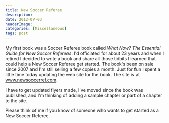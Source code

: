 ```yaml
---
title: New Soccer Referee
description: 
date: 2012-07-03
headerImage: 
categories: [Miscellaneous]
tags: post
---
```


My first book was a Soccer Referee book called *What Now? The Essential Guide for New Soccer Referees*. I'd officiated for about 23 years and when I retired I decided to write a book and share all those tidbits I learned that could help a New Soccer Referee get started. The book's been on sale since 2007 and I'm still selling a few copies a month. Just for fun I spent a little time today updating the web site for the book. The site is at www.newsoccerref.com.

I have to get updated flyers made, I've moved since the book was published, and I'm thinking of adding a sample chapter or part of a chapter to the site.

Please think of me if you know of someone who wants to get started as a New Soccer Referee.
